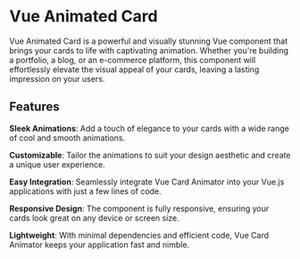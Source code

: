 # Vue Animated Card

Vue Animated Card is a powerful and visually stunning Vue component that brings your cards to life with captivating animation. Whether you're building a portfolio, a blog, or an e-commerce platform, this component will effortlessly elevate the visual appeal of your cards, leaving a lasting impression on your users.

## Features
**Sleek Animations**: Add a touch of elegance to your cards with a wide range of cool and smooth animations.

**Customizable**: Tailor the animations to suit your design aesthetic and create a unique user experience.

**Easy Integration**: Seamlessly integrate Vue Card Animator into your Vue.js applications with just a few lines of code.

**Responsive Design**: The component is fully responsive, ensuring your cards look great on any device or screen size.

**Lightweight**: With minimal dependencies and efficient code, Vue Card Animator keeps your application fast and nimble.
